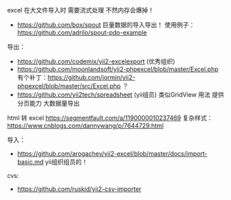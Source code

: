 
excel 在大文件导入时 需要流式处理   不然内存会爆掉！

- https://github.com/box/spout
  巨量数据的导入导出！
  使用例子： https://github.com/adrilo/spout-pdo-example

导出：

- https://github.com/codemix/yii2-excelexport (优秀组织)
- https://github.com/moonlandsoft/yii2-phpexcel/blob/master/Excel.php
  有个补丁：https://github.com/jormin/yii2-phpexcel/blob/master/src/Excel.php ？
- https://github.com/yii2tech/spreadsheet (yii组员)  类似GridView 用法 提供分页能力 大数据量导出
  
  
  
html 转 excel
https://segmentfault.com/a/1190000010237469
复杂样式： https://www.cnblogs.com/dannywang/p/7644729.html  
  
导入：

- https://github.com/arogachev/yii2-excel/blob/master/docs/import-basic.md
  yii组织组员的！
  
cvs:

- https://github.com/ruskid/yii2-csv-importer



